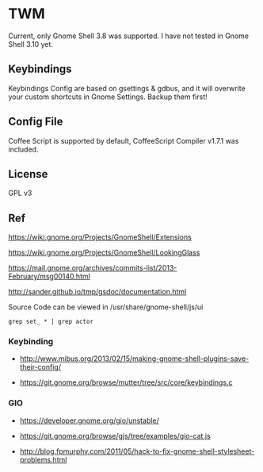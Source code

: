 # TWM

Current, only Gnome Shell 3.8 was supported. I have not tested in Gnome Shell 3.10 yet.

## Keybindings

Keybindings Config are based on gsettings & gdbus, and it will overwrite your custom shortcuts in Gnome Settings.  Backup them first!

## Config File

Coffee Script is supported by default, CoffeeScript Compiler v1.7.1 was included.

## License

GPL v3

## Ref

https://wiki.gnome.org/Projects/GnomeShell/Extensions

https://wiki.gnome.org/Projects/GnomeShell/LookingGlass

https://mail.gnome.org/archives/commits-list/2013-February/msg00140.html

http://sander.github.io/tmp/gsdoc/documentation.html

Source Code can be viewed in /usr/share/gnome-shell/js/ui

`grep set_ * | grep actor`


### Keybinding

- http://www.mibus.org/2013/02/15/making-gnome-shell-plugins-save-their-config/

- https://git.gnome.org/browse/mutter/tree/src/core/keybindings.c

### GIO

- https://developer.gnome.org/gio/unstable/

- https://git.gnome.org/browse/gjs/tree/examples/gio-cat.js

- http://blog.fpmurphy.com/2011/05/hack-to-fix-gnome-shell-stylesheet-problems.html

